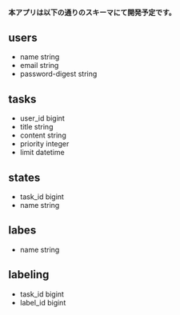 #### 本アプリは以下の通りのスキーマにて開発予定です。
## users

- name string
- email string
- password-digest string

## tasks

- user_id bigint
- title string
- content string
- priority integer
- limit datetime

## states

- task_id bigint
- name string

## labes

- name string

## labeling

- task_id bigint
- label_id bigint
